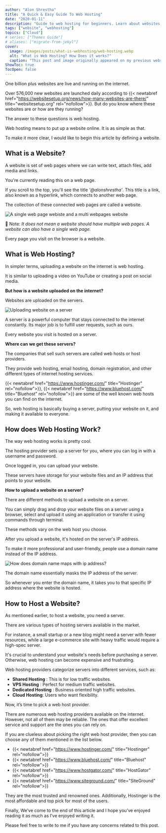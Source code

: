 ```yaml
---
author: "Alon Shrestha"
title: "A Quick & Easy Guide To Web Hosting"
date: "2020-01-11"
description: "Guide to web hosting for beginners. Learn about websites, web hosting, and how to host a website easily."
tags: ["website", "webhosting"]
topics: ["Cloud"]
# series: ["Themes Guide"]
# aliases: ["migrate-from-jekyl"]
cover:
  image: /images/posts/what-is-webhosting/web-hosting.webp
  alt: "What is Web Hosting? How Does it works?"
  caption: "This post and image originally appeared on my previous website, sTechalon.com"
ShowToc: true
TocOpen: false
---
```


One billion plus websites are live and running on the internet. 

Over 576,000 new websites are launched daily according to {{< newtabref  href="https://websitesetup.org/news/how-many-websites-are-there/" title="websitesetup.org" rel="nofollow">}}. But do you know where these websites are or how are they running?

The answer to these questions is web hosting.

Web hosting means to put up a website online. It is as simple as that.

To make it more clear, I would like to begin this article by defining a website.

## What is a Website?
A website is set of web pages where we can write text, attach files, add media and links.

You're currently reading this on a web page. 

If you scroll to the top, you'll see the title *'@alonshrestha'*. This title is a link, also known as a hyperlink, which connects to another web page.

The collection of these connected web pages are called a website. 

![A single web page webiste and a multi webpages website](/images/posts/what-is-webhosting/1.webp)

📝 Note: *It does not mean a website should have multiple web pages. A website can also have a single web page.*

Every page you visit on the browser is a website.

## What is Web Hosting?
In simpler terms, uploading a website on the internet is web hosting. 

It is similar to uploading a video on YouTube or creating a post on social media.

**But how is a website uploaded on the internet?**

Websites are uploaded on the servers. 

![Uploading website on a server](/images/posts/what-is-webhosting/2.gif)


A server is a powerful computer that stays connected to the internet constantly. Its major job is to fulfill user requests, such as ours.

Every website you visit is hosted on a server.

**Where can we get these servers?**

The companies that sell such servers are called web hosts or host providers. 

They provide web hosting, email hosting, domain registration, and other different types of internet hosting services.

{{< newtabref  href="https://www.hostinger.com/" title="Hostinger" rel="nofollow">}}, {{< newtabref  href="https://www.bluehost.com/" title="Bluehost" rel="nofollow">}} are some of the well known web hosts you can find on the internet. 

So, web hosting is basically buying a server, putting your website on it, and making it available to everyone.

## How does Web Hosting Work?

The way web hosting works is pretty cool.

The hosting provider sets up a server for you, where you can log in with a username and password.

Once logged in, you can upload your website.

These servers have storage for your website files and an IP address that points to your website.

**How to upload a website on a server?**

There are different methods to upload a website on a server. 

You can simply drag and drop your website files on a server using a browser, select and upload it using an application or transfer it using commands through terminal. 

These methods vary on the web host you choose.

After you upload a website, it's hosted on the server's IP address.

To make it more professional and user-friendly, people use a domain name instead of the IP address.

![How does domain name maps with ip address?](/images/posts/what-is-webhosting/3.webp)


The domain name essentially masks the IP address of the server.

So whenever you enter the domain name, it takes you to that specific IP address where the website is hosted.

<!-- <div style="background-color: #e7f3fe;border-left: 6px solid #2196F3;" class="info">
  <p><strong>Related Post: </strong></p>
  <p>
  <a href="https://stechalon.com/what-is-domain-name-how-it-works" target="_blank">&#128073; What is Domain Name? How does it work? and How to get one?</a>
  </p>
</div> -->

## How to Host a Website?
As mentioned earlier, to host a website, you need a server. 

There are various types of hosting servers available in the market.

For instance, a small startup or a new blog might need a server with fewer resources, while a large e-commerce site with heavy traffic would require a high-spec server.

It's crucial to understand your website's needs before purchasing a server. Otherwise, web hosting can become expensive and frustrating.

Web hosting providers categorize servers into different services, such as:
- **Shared Hosting** : This is for low traffic websites.
- **VPS Hosting** : Perfect for medium traffic websites.
- **Dedicated Hosting** : Business oriented high traffic websites.
- **Cloud Hosting**: Users who want flexibility.

<!-- To figure out the perfect hosting type, you may want to read: 
<div style="background-color: #e7f3fe;border-left: 6px solid #2196F3;" class="info">
  <p>
  <a href="https://stechalon.com/shared-vps-dedicated-cloud-hosting-comparison" target="_blank">&#128073;	Comparison between Shared Vs VPS Vs Dedicated Vs Cloud hosting</a>
  </p>
</div> -->

Now, it’s time to pick a web host provider. 

There are numerous  web hosting providers available on the internet. However, not all of them may be reliable. The ones that offer excellent service and support are the ones you can rely on.

If you are clueless about picking the right web host provider, then you can choose any of them mentioned in the list below.
- {{< newtabref  href="https://www.hostinger.com/" title="Hostinger" rel="nofollow">}}
- {{< newtabref  href="https://www.bluehost.com/" title="Bluehost" rel="nofollow">}}
- {{< newtabref  href="https://www.hostgator.com/" title="HostGator" rel="nofollow">}}
- {{< newtabref  href="https://www.siteground.com/" title="SiteGround" rel="nofollow">}}

They are the most trusted and renowned ones. Additionally, Hostinger is the most affordable and top pick for most of the users.

Finally, We’ve come to the end of this article and I hope you’ve enjoyed reading it as much as I’ve enjoyed writing it. 

Please feel free to write to me if you have any concerns related to this post.